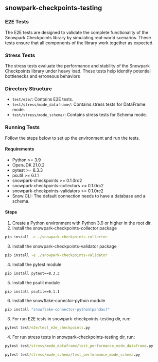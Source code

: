 ## snowpark-checkpoints-testing

### E2E Tests

The E2E tests are designed to validate the complete functionality of the Snowpark Checkpoints library by simulating real-world scenarios. These tests ensure that all components of the library work together as expected.

### Stress Tests

The stress tests evaluate the performance and stability of the Snowpark Checkpoints library under heavy load. These tests help identify potential bottlenecks and erroneous behaviors

### Directory Structure

- `test/e2e/`: Contains E2E tests.
- `test/stress/mode_dataframe/`: Contains stress tests for DataFrame mode.
- `test/stress/mode_schema/`: Contains stress tests for Schema mode.

### Running Tests

Follow the steps below to set up the environment and run the tests.

#### Requirements

- Python >= 3.9
- OpenJDK 21.0.2
- pytest >= 8.3.3
- psutil >= 6.1.1
- snowpark-checkpoints >= 0.1.0rc2
- snowpark-checkpoints-collectors >= 0.1.0rc2
- snowpark-checkpoints-validators >= 0.1.0rc2
- Snow CLI: The default connection needs to have a database and a schema.

#### Steps

1. Create a Python environment with Python 3.9 or higher in the root dir.
2. Install the snowpark-checkpoints-collector package

```cmd
pip install -e ./snowpark-checkpoints-collector
```

3. Install the snowpark-checkpoints-validator package

```cmd
pip install -e ./snowpark-checkpoints-validator
```

4. Install the pytest module

```cmd
pip install pytest==8.3.3
```

5. Install the psutil module

```cmd
pip install psutil==6.1.1
```

6. Install the snowflake-conector-python module

```cmd
pip install "snowflake-connector-python[pandas]"
```

3. For run E2E tests in snowpark-checkpoints-testing dir, run:

```cmd
pytest test/e2e/test_e2e_checkpoints.py
```

4. For run stress tests in snowpark-checkpoints-testing dir, run:

```cmd
pytest test/stress/mode_dataframe/test_performance_mode_dataframe.py
```

```cmd
pytest test/stress/mode_schema/test_performance_mode_schema.py
```

